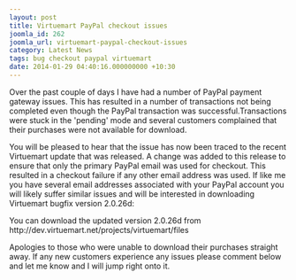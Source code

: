 ```yaml
---
layout: post
title: Virtuemart PayPal checkout issues
joomla_id: 262
joomla_url: virtuemart-paypal-checkout-issues
category: Latest News
tags: bug checkout paypal virtuemart
date: 2014-01-29 04:40:16.000000000 +10:30
---
```

<p>Over the past couple of days I have had a number of PayPal payment gateway issues. This has resulted in a number of transactions not being completed even though the PayPal transaction was successful.Transactions were stuck in the 'pending' mode and several customers complained that their purchases were not available for download.</p>
<p>You will be pleased to hear that the issue has now been traced to the recent Virtuemart update that was released. A change was added to this release to ensure that only the primary PayPal email was used for checkout. This resulted in a checkout failure if any other email address was used. If like me you have several email addresses associated with your PayPal account you will likely suffer similar issues and will be interested in downloading Virtuemart bugfix version 2.0.26d:</p>
<p>You can download the updated version 2.0.26d from http://dev.virtuemart.net/projects/virtuemart/files </p>
<p>Apologies to those who were unable to download their purchases straight away. If any new customers experience any issues please comment below and let me know and I will jump right onto it.</p>
